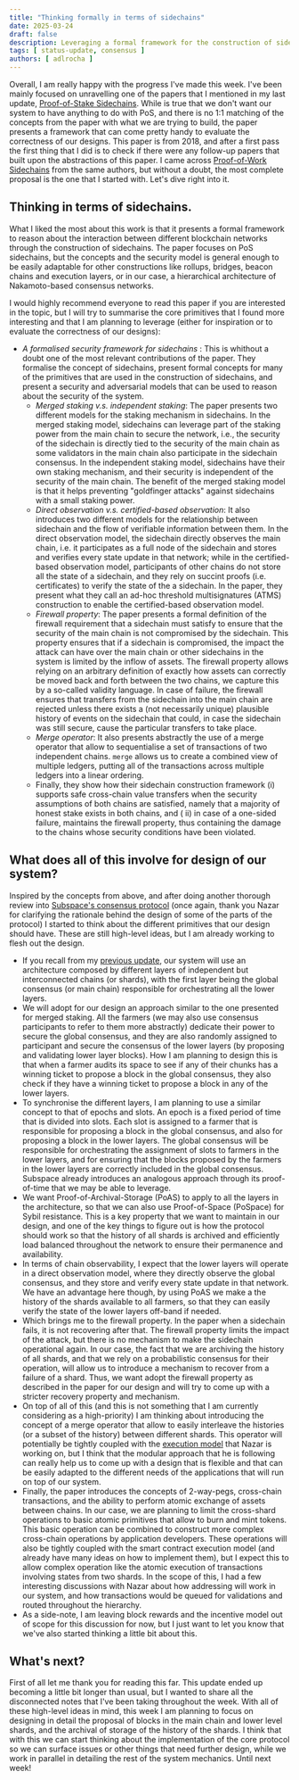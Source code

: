 ```yaml
---
title: "Thinking formally in terms of sidechains"
date: 2025-03-24
draft: false
description: Leveraging a formal framework for the construction of sidechains as a base for our design. 
tags: [ status-update, consensus ]
authors: [ adlrocha ]
---
```


Overall, I am really happy with the progress I've made this week. I've been mainly focused on unravelling one of the
papers that I mentioned in my last update, [Proof-of-Stake Sidechains](https://eprint.iacr.org/2018/1239.pdf). While is
true that we don't want our system to have anything to do with PoS, and there is no 1:1 matching of the concepts from
the paper with what we are trying to build, the paper presents a framework that can come pretty handy to evaluate the
correctness of our designs. This paper is from 2018, and after a first pass the first thing that I did is to check if
there were any follow-up papers that built upon the abstractions of this paper. I came
across [Proof-of-Work Sidechains](https://eprint.iacr.org/2018/1048.pdf) from the same authors, but without a doubt, the
most complete proposal is the one that I started with. Let's dive right into it.

<!--more-->

## Thinking in terms of sidechains.

What I liked the most about this work is that it presents a formal framework to reason about the interaction between
different blockchain networks through the construction of sidechains. The paper focuses on PoS sidechains, but the
concepts and the security model is general enough to be easily adaptable for other constructions like rollups, bridges,
beacon chains and execution layers, or in our case, a hierarchical architecture of Nakamoto-based consensus networks.

I would highly recommend everyone to read this paper if you are interested in the topic, but I will try to summarise the
core primitives that I found more interesting and that I am planning to leverage (either for inspiration or to evaluate
the correctness of our designs):

- *A formalised security framework for sidechains*
  : This is whithout a doubt one of the most relevant contributions of the paper. They formalise the concept of
  sidechains, present formal concepts for many of the primitives that are used in the construction of sidechains, and
  present a security and adversarial models that can be used to reason about the security of the system.
  - *Merged staking v.s. independent staking*: The paper presents two different models for the staking mechanism in
  sidechains. In the merged staking model, sidechains can leverage part of the staking power from the main chain to
  secure the network, i.e., the security of the sidechain is directly tied to the security of the main chain as some
  validators in the main chain also participate in the sidechain consensus. In the independent staking model, sidechains
  have their own staking mechanism, and their security is independent of the security of the main chain. The benefit of
  the merged staking model is that it helps preventing "goldfinger attacks" against sidechains with a small staking
  power.
  - *Direct observation v.s. certified-based observation*: It also introduces two different models for the relationship
  between sidechain and the flow of verifiable information between them. In the direct observation model, the sidechain
  directly observes the main chain, i.e. it participates as a full node of the sidechain and stores and verifies every
  state update in that network; while in the certified-based observation model, participants of other chains do not
  store all the state of a sidechain, and they rely on succint proofs (i.e. certificates) to verify the state of the a
  sidechain. In the paper, they present what they call an ad-hoc threshold multisignatures (ATMS) construction to enable
  the certified-based observation model.
  - *Firewall property*: The paper presents a formal definition of the firewall requirement that a sidechain must
  satisfy to ensure that the security of the main chain is not compromised by the sidechain. This property ensures that
  if a sidechain is compromised, the impact the attack can have over the main chain or other sidechains in the system is
  limited by the inflow of assets. The firewall property allows relying on an arbitrary definition of exactly how assets
  can correctly be moved back and forth between the two chains, we capture this by a so-called validity language. In
  case of failure, the firewall ensures that transfers from the sidechain into the main chain are rejected unless there
  exists a (not necessarily unique) plausible history of events on the sidechain that could, in case the sidechain
  was still secure, cause the particular transfers to take place.
  - *Merge operator*: It also presents abstractly the use of a merge operator that allow to sequentialise a set of
  transactions of two independent chains. `merge` allows us to create a combined view of multiple ledgers, putting all
  of the transactions across multiple ledgers into a linear ordering.
  - Finally, they show how their sidechain construction framework (i) supports safe cross-chain value transfers when the
  security assumptions of both chains are satisfied, namely that a majority of honest stake exists in both chains, and (
  ii) in case of a one-sided failure, maintains the firewall property, thus containing the damage to the chains whose
  security conditions have been violated.

## What does all of this involve for design of our system?

Inspired by the concepts from above, and after doing another thorough review
into [Subspace's consensus protocol](https://subspace.github.io/protocol-specs/docs/consensus/consensus_chain) (once
again, thank you Nazar for clarifying the rationale behind the design of some of the parts of the protocol) I started to
think about the different primitives that our design should have. These are still high-level ideas, but I am already
working to flesh out the design.

- If you recall from my [previous update](../2025-03-16-architecture-to-scale), our system will use an architecture
  composed by different layers of independent but interconnected chains (or shards), with the first layer being the
  global consensus (or main chain) responsible for orchestrating all the lower layers.
- We will adopt for our design an approach similar to the one presented for merged staking. All the farmers (we may also
  use consensus participants to refer to them more abstractly) dedicate their power to secure the global consensus, and
  they are also randomly assigned to participant and secure the consensus of the lower layers (by proposing and
  validating lower layer blocks). How I am planning to design this is that when a farmer audits its space to see if any
  of their chunks has a winning ticket to propose a block in the global consensus, they also check if they have a
  winning ticket to propose a block in any of the lower layers.
- To synchronise the different layers, I am planning to use a similar concept to that of epochs and slots. An epoch is a
  fixed period of time that is divided into slots. Each slot is assigned to a farmer that is responsible for proposing a
  block in the global consensus, and also for proposing a block in the lower layers. The global consensus will be
  responsible for orchestrating the assignment of slots to farmers in the lower layers, and for ensuring that the blocks
  proposed by the farmers in the lower layers are correctly included in the global consensus. Subspace already
  introduces an analogous approach through its proof-of-time that we may be able to leverage.
- We want Proof-of-Archival-Storage (PoAS) to apply to all the layers in the architecture, so that we can also use
  Proof-of-Space (PoSpace) for Sybil resistance. This is a key property that we want to maintain in our design, and one
  of the key things to figure out is how the protocol should work so that the history of all shards is archived and
  efficiently load balanced throughout the network to ensure their permanence and availability.
- In terms of chain observability, I expect that the lower layers will operate in a direct observation model, where they
  directly observe the global consensus, and they store and verify every state update in that network. We have an
  advantage here though, by using PoAS we make a the history of the shards available to all farmers, so that they can
  easily verify the state of the lower layers off-band if needed.
- Which brings me to the firewall property. In the paper when a sidechain fails, it is not recovering after that. The
  firewall property limits the impact of the attack, but there is no mechanism to make the sidechain operational again.
  In our case, the fact that we are archiving the history of all shards, and that we rely on a probabilistic consensus
  for their operation, will allow us to introduce a mechanism to recover from a failure of a shard. Thus, we want adopt
  the firewall property as described in the paper for our design and will try to come up with a stricter recovery
  property and mechanism.
- On top of all of this (and this is not something that I am currently considering as a high-priority) I am thinking
  about introducing the concept of a merge operator that allow to easily interleave the histories (or a subset of the
  history) between different shards. This operator will potentially be tightly coupled with
  the [execution model](/book/Execution_environment/Contracts_overview.html) that Nazar is working on, but I think that
  the modular approach that he is following can really help us to come up with a design that is flexible and that can be
  easily adapted to the different needs of the applications that will run on top of our system.
- Finally, the paper introduces the concepts of 2-way-pegs, cross-chain transactions, and the ability to perform atomic
  exchange of assets between chains. In our case, we are planning to limit the cross-shard operations to basic atomic
  primitives that allow to burn and mint tokens. This basic operation can be combined to construct more complex
  cross-chain operations by application developers. These operations will also be tightly coupled with the smart
  contract execution model (and already have many ideas on how to implement them), but I expect this to allow complex
  operation like the atomic execution of transactions involving states from two shards. In the scope of this, I had a
  few interesting discussions with Nazar about how addressing will work in our system, and how transactions would be
  queued for validations and routed throughout the hierarchy.
- As a side-note, I am leaving block rewards and the incentive model out of scope for this discussion for now, but I
  just want to let you know that we've also started thinking a little bit about this.

## What's next?

First of all let me thank you for reading this far. This update ended up becoming a little bit longer than usual, but I
wanted to share all the disconnected notes that I've been taking throughout the week. With all of these high-level ideas
in mind, this week I am planning to focus on designing in detail the proposal of blocks in the main chain and lower
level shards, and the archival of storage of the history of the shards. I think that with this we can start thinking
about the implementation of the core protocol so we can surface issues or other things that need further design, while
we work in parallel in detailing the rest of the system mechanics. Until next week!
